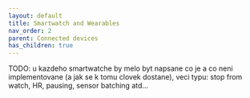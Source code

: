 ```yaml
---
layout: default
title: Smartwatch and Wearables
nav_order: 2
parent: Connected devices
has_children: true
---
```


TODO: u kazdeho smartwatche by melo byt napsane co je a co neni implementovane (a jak se k tomu clovek dostane), veci typu: stop from watch, HR, pausing, sensor batching atd...